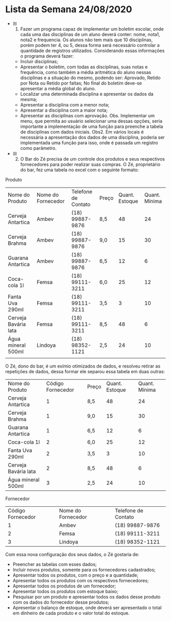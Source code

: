 # Lista da Semana 24/08/2020

- [x] 1. Fazer um programa capaz de implementar um boletim escolar, onde cada uma das disciplinas de um aluno deverá conter: nome, nota1, nota2 e frequencia. Os alunos não tem mais que 10 disciplinas, porém podem ter 4, ou 5, dessa forma será necessário controlar a quantidade de registros utilizados. Considerando essas informações o programa deverá fazer:
  - Incluir disciplinas;
  - Apresentar o boletim, com todas as disciplinas, suas notas e frequência, como também a média aritmética do aluno nessas disciplinas e a situação do mesmo, podendo ser: Aprovado, Retido por Nota ou Retido por faltas; No final do boletim deve-se apresentar a média global do aluno.
  - Localizar uma determinada disciplina e apresentar os dados da mesma;
  - Apresentar a disciplina com a menor nota;
  - Apresentar a disciplina com  a maior nota;
  - Apresentar as disciplinas com  aprovação.
Obs. Implementar um menu, que permita ao usuário selecionar uma dessas opções, seria importante a implementação de uma função para preenche a tabela de disciplinas com dados iniciais. 
Obs2. Em vários locais é necessária a apresentação dos dados de uma disciplina, poderia ser implementada uma função para isso, onde é passada um registro como parâmetro.

- [x] 2. O Bar do Zé precisa de um controle dos produtos e seus respectivos fornecedores para poder realizar suas compras. O Zé, proprietário do bar, fez uma tabela no excel com o seguinte formato:

Produto
         <table>
          <tr>
           <td>Nome do Produto</td>
           <td>Nome do Fornecedor</td>
           <td>Telefone de Contato</td>
           <td>Preço</td>
           <td>Quant. Estoque</td>
           <td>Quant. Mínima</td>
          </tr>
          <tr>
           <td>Cerveja Antartica</td>
           <td>Ambev</td>
           <td>(18) 99887-9876</td>
           <td>8,5</td>
           <td>48</td>
           <td>24</td>
          </tr>
          <tr>
           <td>Cerveja Brahma</td>
           <td>Ambev</td>
           <td>(18) 99887-9876</td>
           <td>9,0</td>
           <td>15</td>
           <td>30</td>
          </tr>
          <tr>
           <td>Guarana Antartica</td>
           <td>Ambev</td>
           <td>(18) 99887-9876</td>
           <td>6,5</td>
           <td>12</td>
           <td>6</td>
          </tr>
          <tr>
           <td>Coca-cola 1l</td>
           <td>Femsa</td>
           <td>(18) 99111-3211</td>
           <td>6,0</td>
           <td>25</td>
           <td>12</td>
          </tr>
          <tr>
           <td>Fanta Uva 290ml</td>
           <td>Femsa</td>
           <td>(18) 99111-3211</td>
           <td>3,5</td>
           <td>3</td>
           <td>10</td>
          </tr>
          <tr>
           <td>Cerveja Bavária lata</td>
           <td>Femsa</td>
           <td>(18) 99111-3211</td>
           <td>8,5</td>
           <td>48</td>
           <td>6</td>
          </tr>
          <tr>
           <td>Água mineral 500ml</td>
           <td>Lindoya</td>
           <td>(18) 98352-1121</td>
           <td>2,5</td>
           <td>24</td>
           <td>10</td>
          </tr>
          <tr>
           <td></td>
           <td></td>
           <td></td>
           <td></td>
           <td></td>
           <td></td>
          </tr>
         </table>
O Zé, dono do bar, é um exímio otimizados de dados, e resolveu retirar as repetições de dados, dessa formar ele separou essa tabela em duas outras:

  <table>
          <tr>
           <td>Nome do Produto</td>
           <td>Código Fornecedor</td>
           <td>Preço</td>
           <td>Quant. Estoque</td>
           <td>Quant. Mínima</td>
          </tr>
          <tr>
           <td>Cerveja Antartica</td>
           <td>1</td>
           <td>8,5</td>
           <td>48</td>
           <td>24</td>
          </tr>
          <tr>
           <td>Cerveja Brahma</td>
           <td>1</td>
           <td>9,0</td>
           <td>15</td>
           <td>30</td>
          </tr>
          <tr>
           <td>Guarana Antartica</td>
           <td>1</td>
           <td>6,5</td>
           <td>12</td>
           <td>6</td>
          </tr>
          <tr>
           <td>Coca-cola 1l</td>
           <td>2</td>
           <td>6,0</td>
           <td>25</td>
           <td>12</td>
          </tr>
          <tr>
           <td>Fanta Uva 290ml</td>
           <td>2</td>
           <td>3,5</td>
           <td>3</td>
           <td>10</td>
          </tr>
          <tr>
           <td>Cerveja Bavária lata</td>
           <td>2</td>
           <td>8,5</td>
           <td>48</td>
           <td>6</td>
          </tr>
          <tr>
           <td>Água mineral 500ml</td>
           <td>3</td>
           <td>2,5</td>
           <td>24</td>
           <td>10</td>
          </tr>
         </table>
Fornecedor
         <table>
          <tr>
           <td>Código Fornecedor</td>
           <td>Nome do Fornecedor</td>
           <td>Telefone de Contato</td>
          </tr>
          <tr>
           <td>1</td>
           <td>Ambev</td>
           <td>(18) 99887-9876</td>
          </tr>
          <tr>
           <td>2</td>
           <td>Femsa</td>
           <td>(18) 99111-3211</td>
          </tr>
          <tr>
           <td>3</td>
           <td>Lindoya</td>
           <td>(18) 98352-1121</td>
          </tr>
         </table>
Com essa nova configuração dos seus dados, o Zé gostaria de:

  - Preencher as tabelas com esses dados;
  - Incluir novos produtos, somente para os fornecedores cadastrados;
  - Apresentar todos os produtos, com o preço e a quantidade;
  - Apresentar todos os produtos com os respectivos fornecedores;
  - Apresentar todos os produtos de um fornecedor;
  - Apresentar todos os produtos com estoque baixo;
  - Pesquisar por um produto e apresentar todos os dados desse produto com os dados do fornecedor desse produtos;
  - Apresentar o balanço de estoque, onde deverá ser apresentado o total em dinheiro de cada produto e o valor total do estoque.
